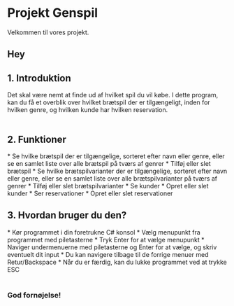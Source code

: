 # Projekt Genspil #
Velkommen til vores projekt.
</br>
<div id="toc">
  <ul style="list-style: none">
    <summary>
      <h2> Hey </h2>
    </summary>
  </ul>
</div>

<div id="toc">
  <ul style="list-style: none">
    <summary>
      <h2> 1. Introduktion </h2>
    </summary>
  </ul>
</div>
Det skal være nemt at finde ud af hvilket spil du vil købe. I dette program, kan du få et overblik over hvilket brætspil der er tilgængeligt, inden for hvilken genre, og hvilken kunde har hvilken reservation.
</br></br>

<div id="toc">
  <ul style="list-style: none">
    <summary>
      <h2> 2. Funktioner </h2>
    </summary>
  </ul>
</div>
* Se hvilke brætspil der er tilgængelige, sorteret efter navn eller genre, eller se en samlet liste over alle brætspil på tværs af genrer
* Tilføj eller slet brætspil
* Se hvilke brætspilvarianter der er tilgængelige, sorteret efter navn eller genre, eller se en samlet liste over alle brætspilvarianter på tværs af genrer
* Tilføj eller slet brætspilvarianter
* Se kunder
* Opret eller slet kunder
* Ser reservationer
* Opret eller slet reservationer
</br>

<div id="toc">
  <ul style="list-style: none">
    <summary>
      <h2> 3. Hvordan bruger du den? </h2>
    </summary>
  </ul>
</div>
* Kør programmet i din foretrukne C# konsol
* Vælg menupunkt fra programmet med piletasterne
* Tryk Enter for at vælge menupunkt
* Naviger undermenuerne med piletasterne og Enter for at vælge, og skriv eventuelt dit input
* Du kan navigere tilbage til de forrige menuer med Retur/Backspace
* Når du er færdig, kan du lukke programmet ved at trykke ESC
</br></br>

### **God fornøjelse!** ###
